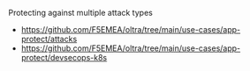 
Protecting against multiple attack types
  - https://github.com/F5EMEA/oltra/tree/main/use-cases/app-protect/attacks
  - https://github.com/F5EMEA/oltra/tree/main/use-cases/app-protect/devsecops-k8s
